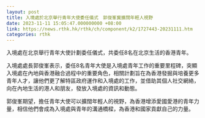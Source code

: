 ```yaml
---
layout: post
title: 入境處於北京舉行青年大使委任儀式　郭俊峯冀擴闊年輕人視野
date: 2023-11-11 15:05:47.000000000 +08:00
link: https://news.rthk.hk/rthk/ch/component/k2/1727443-20231111.htm
categories: rthk
---
```


入境處在北京舉行青年大使計劃委任儀式，共委任8名在北京生活的香港青年。

入境處處長郭俊峯表示，委任8名青年大使是入境處青年工作的重要里程碑，突顯入境處在內地與香港融合過程中的重要角色，相關計劃旨在為香港發掘與培養更多青年人才，讓他們更了解特區政府運作和入境處的工作，並借助其個人社交網絡，向在內地生活的港人和朋友，發放入境處的資訊和動態。

郭俊峯期望，擔任青年大使可以擴闊年輕人的視野，為香港增添愛國愛港的青年力量，相信他們會成為入境處與青年的溝通橋樑，為香港和國家貢獻自己的力量。
